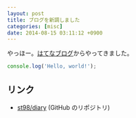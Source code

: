 ```yaml
---
layout: post
title: ブログを新調しました
categories: [misc]
date: 2014-08-15 03:11:12 +0900
---
```


やっほー。[はてなブログ](http://st98.hatenablog.com/)からやってきました。

```javascript
console.log('Hello, world!');
```

## リンク
- [st98/diary](https://github.com/st98/diary) (GitHub のリポジトリ)